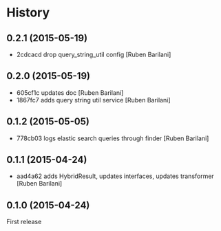 History
=======


0.2.1 (2015-05-19)
------------------

- 2cdcacd drop query_string_util config [Ruben Barilani]


0.2.0 (2015-05-19)
------------------

- 605cf1c updates doc [Ruben Barilani]
- 1867fc7 adds query string util service [Ruben Barilani]


0.1.2 (2015-05-05)
------------------

- 778cb03 logs elastic search queries through finder [Ruben Barilani]


0.1.1 (2015-04-24)
------------------

- aad4a62 adds HybridResult, updates interfaces, updates transformer [Ruben Barilani]


0.1.0 (2015-04-24)
------------------

First release
